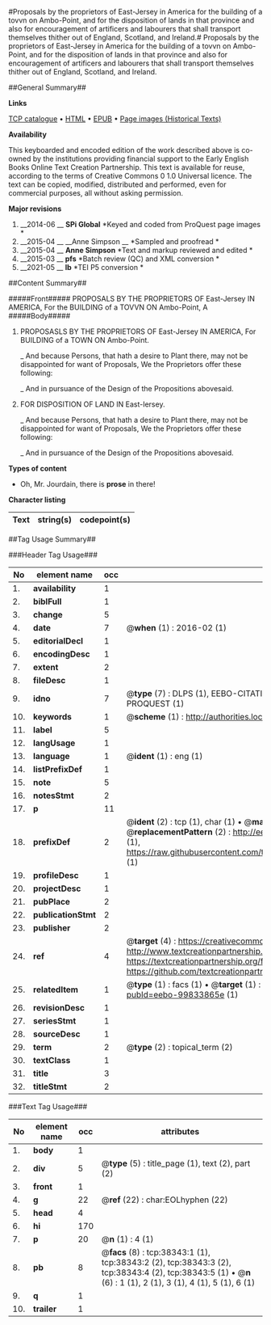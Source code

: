 #Proposals by the proprietors of East-Jersey in America for the building of a tovvn on Ambo-Point, and for the disposition of lands in that province and also for encouragement of artificers and labourers that shall transport themselves thither out of England, Scotland, and Ireland.#
Proposals by the proprietors of East-Jersey in America for the building of a tovvn on Ambo-Point, and for the disposition of lands in that province and also for encouragement of artificers and labourers that shall transport themselves thither out of England, Scotland, and Ireland.

##General Summary##

**Links**

[TCP catalogue](http://www.ota.ox.ac.uk/tcp/)  • 
[HTML](http://tei.it.ox.ac.uk/tcp/Texts-HTML/free/A56/A56024.html)  • 
[EPUB](http://tei.it.ox.ac.uk/tcp/Texts-EPUB/free/A56/A56024.epub) • 
[Page images (Historical Texts)](https://historicaltexts.jisc.ac.uk/eebo-99833865e)

**Availability**

This keyboarded and encoded edition of the work described above is co-owned by the
    institutions providing financial support to the Early English Books Online Text Creation
    Partnership. This text is available for reuse, according to the terms of  Creative Commons 0 1.0 Universal
    licence. The text can be copied, modified, distributed and performed, even for commercial
    purposes, all without asking permission.

**Major revisions**

1. __2014-06 __ __SPi Global__ *Keyed and coded from ProQuest page images *
1. __2015-04 __ __Anne Simpson __ *Sampled and proofread *
1. __2015-04 __ __Anne Simpson__ *Text and markup reviewed and edited *
1. __2015-03 __ __pfs__ *Batch review (QC) and XML conversion *
1. __2021-05 __ __lb__ *TEI P5 conversion *

##Content Summary##

#####Front#####
PROPOSALS BY THE PROPRIETORS OF East-Jersey IN AMERICA, For the BUILDING of a TOVVN ON Ambo-Point, A
#####Body#####

1. PROPOSASLS BY THE PROPRIETORS OF East-Jersey IN AMERICA, For BUILDING of a TOWN ON Ambo-Point.

    _ And because Persons, that hath a desire to Plant there, may not be disappointed for want of Proposals, We the Proprietors offer these following:

    _ And in pursuance of the Design of the Propositions abovesaid.

1. FOR DISPOSITION OF LAND IN East-Iersey.

    _ And because Persons, that hath a desire to Plant there, may not be disappointed for want of Proposals, We the Proprietors offer these following:

    _ And in pursuance of the Design of the Propositions abovesaid.

**Types of content**

  * Oh, Mr. Jourdain, there is **prose** in there!

**Character listing**


|Text|string(s)|codepoint(s)|
|---|---|---|

##Tag Usage Summary##

###Header Tag Usage###

|No|element name|occ|attributes|
|---|---|---|---|
|1.|__availability__|1||
|2.|__biblFull__|1||
|3.|__change__|5||
|4.|__date__|7| @__when__ (1) : 2016-02 (1)|
|5.|__editorialDecl__|1||
|6.|__encodingDesc__|1||
|7.|__extent__|2||
|8.|__fileDesc__|1||
|9.|__idno__|7| @__type__ (7) : DLPS (1), EEBO-CITATION (1), VID (1), EEBO-PROQUEST (1), STC (2), PROQUEST (1)|
|10.|__keywords__|1| @__scheme__ (1) : http://authorities.loc.gov/ (1)|
|11.|__label__|5||
|12.|__langUsage__|1||
|13.|__language__|1| @__ident__ (1) : eng (1)|
|14.|__listPrefixDef__|1||
|15.|__note__|5||
|16.|__notesStmt__|2||
|17.|__p__|11||
|18.|__prefixDef__|2| @__ident__ (2) : tcp (1), char (1)  •  @__matchPattern__ (2) : ([0-9\-]+):([0-9IVX]+) (1), (.+) (1)  •  @__replacementPattern__ (2) : http://eebo.chadwyck.com/downloadtiff?vid=$1&page=$2 (1), https://raw.githubusercontent.com/textcreationpartnership/Texts/master/tcpchars.xml#$1 (1)|
|19.|__profileDesc__|1||
|20.|__projectDesc__|1||
|21.|__pubPlace__|2||
|22.|__publicationStmt__|2||
|23.|__publisher__|2||
|24.|__ref__|4| @__target__ (4) : https://creativecommons.org/publicdomain/zero/1.0/ (1), http://www.textcreationpartnership.org/docs/. (1), https://textcreationpartnership.org/faq/#faq05 (1), https://github.com/textcreationpartnership (1)|
|25.|__relatedItem__|1| @__type__ (1) : facs (1)  •  @__target__ (1) : https://data.historicaltexts.jisc.ac.uk/view?pubId=eebo-99833865e (1)|
|26.|__revisionDesc__|1||
|27.|__seriesStmt__|1||
|28.|__sourceDesc__|1||
|29.|__term__|2| @__type__ (2) : topical_term (2)|
|30.|__textClass__|1||
|31.|__title__|3||
|32.|__titleStmt__|2||


###Text Tag Usage###

|No|element name|occ|attributes|
|---|---|---|---|
|1.|__body__|1||
|2.|__div__|5| @__type__ (5) : title_page (1), text (2), part (2)|
|3.|__front__|1||
|4.|__g__|22| @__ref__ (22) : char:EOLhyphen (22)|
|5.|__head__|4||
|6.|__hi__|170||
|7.|__p__|20| @__n__ (1) : 4 (1)|
|8.|__pb__|8| @__facs__ (8) : tcp:38343:1 (1), tcp:38343:2 (2), tcp:38343:3 (2), tcp:38343:4 (2), tcp:38343:5 (1)  •  @__n__ (6) : 1 (1), 2 (1), 3 (1), 4 (1), 5 (1), 6 (1)|
|9.|__q__|1||
|10.|__trailer__|1||

